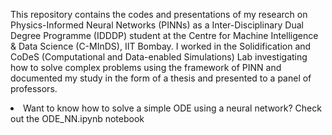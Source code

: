 This repository contains the codes and presentations of my research on Physics-Informed Neural Networks (PINNs) as a Inter-Disciplinary Dual Degree Programme (IDDDP) student at the Centre for Machine Intelligence & Data Science (C-MInDS), IIT Bombay. I worked in the Solidification and CoDeS (Computational and Data-enabled Simulations) Lab investigating how to solve complex problems using the framework of PINN and documented my study in the form of a thesis and presented to a panel of professors.
<li>Want to know how to solve a simple ODE using a neural network? Check out the ODE_NN.ipynb notebook</li>
